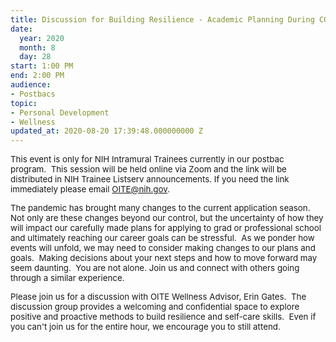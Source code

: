 ```yaml
---
title: Discussion for Building Resilience - Academic Planning During COVID
date:
  year: 2020
  month: 8
  day: 28
start: 1:00 PM
end: 2:00 PM
audience:
- Postbacs
topic:
- Personal Development
- Wellness
updated_at: 2020-08-20 17:39:48.000000000 Z
---
```

<span style="font-size: 10pt;">This event is only for NIH Intramural
Trainees currently in our postbac program.  This session will be held
online via Zoom and the link will be distributed in NIH Trainee Listserv
announcements. If you need the link immediately please email
OITE@nih.gov. </span>

<span style="font-size: 10pt;">The pandemic has brought many changes to
the current application season.  Not only are these changes beyond our
control, but the uncertainty of how they will impact our carefully made
plans for applying to grad or professional school and ultimately
reaching our career goals can be stressful.  As we ponder how events
will unfold, we may need to consider making changes to our plans and
goals.  Making decisions about your next steps and how to move forward
may seem daunting.  You are not alone. Join us and connect with others
going through a similar experience.   </span>

<span style="font-size: 10pt;">Please join us for a discussion with OITE
Wellness Advisor, Erin Gates.  The discussion group provides a welcoming
and confidential space to explore positive and proactive methods to
build resilience and self-care skills.  Even if you can\'t join us for
the entire hour, we encourage you to still attend.  </span>

<span style="font-size: 10pt;"> </span>

 
